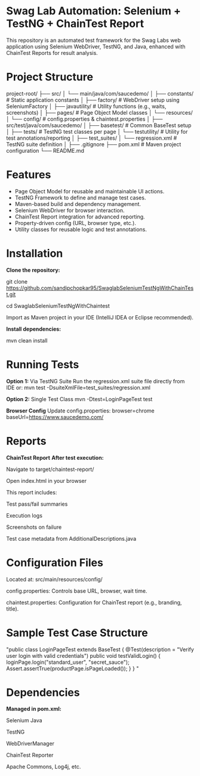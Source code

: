 # Swag Lab Automation: Selenium + TestNG + ChainTest Report
This repository is an automated test framework for the Swag Labs web application using Selenium WebDriver, TestNG, and Java, enhanced with ChainTest Reports for result analysis.

#  Project Structure

project-root/
├── src/
│   └── main/java/com/saucedemo/
│       ├── constants/              # Static application constants
│       ├── factory/                # WebDriver setup using SeleniumFactory
│       ├── javautility/           # Utility functions (e.g., waits, screenshots)
│       ├── pages/                 # Page Object Model classes
│       └── resources/
│           └── config/            # config.properties & chaintest.properties
│
├── src/test/java/com/saucedemo/
│   ├── basetest/                  # Common BaseTest setup
│   ├── tests/                     # TestNG test classes per page
│   └── testutility/              # Utility for test annotations/reporting
│
├── test_suites/
│   └── regression.xml            # TestNG suite definition
│
├── .gitignore
├── pom.xml                       # Maven project configuration
└── README.md

# Features
- Page Object Model for reusable and maintainable UI actions.
- TestNG Framework to define and manage test cases.
- Maven-based build and dependency management.
- Selenium WebDriver for browser interaction.
- ChainTest Report integration for advanced reporting.
- Property-driven config (URL, browser type, etc.).
- Utility classes for reusable logic and test annotations.

# Installation
**Clone the repository:**

git clone https://github.com/sandipchopkar95/SwaglabSeleniumTestNgWithChainTest.git 

cd SwaglabSeleniumTestNgWithChaintest

Import as Maven project in your IDE (IntelliJ IDEA or Eclipse recommended).

**Install dependencies:**

mvn clean install

# Running Tests
**Option 1:** Via TestNG Suite
Run the regression.xml suite file directly from IDE or:
mvn test -DsuiteXmlFile=test_suites/regression.xml

**Option 2:** Single Test Class
mvn -Dtest=LoginPageTest test

**Browser Config**
Update config.properties:
browser=chrome
baseUrl=https://www.saucedemo.com/

# Reports
**ChainTest Report**
**After test execution:**

Navigate to target/chaintest-report/

Open index.html in your browser

This report includes:

Test pass/fail summaries

Execution logs

Screenshots on failure

Test case metadata from AdditionalDescriptions.java

# Configuration Files
Located at: src/main/resources/config/

config.properties: Controls base URL, browser, wait time.

chaintest.properties: Configuration for ChainTest report (e.g., branding, title).

# Sample Test Case Structure
"public class LoginPageTest extends BaseTest {
    @Test(description = "Verify user login with valid credentials")
    public void testValidLogin() {
        loginPage.login("standard_user", "secret_sauce");
        Assert.assertTrue(productPage.isPageLoaded());
    }
}
"
# Dependencies
**Managed in pom.xml:**

Selenium Java

TestNG

WebDriverManager

ChainTest Reporter

Apache Commons, Log4j, etc.

